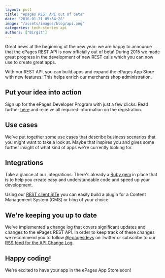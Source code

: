 ```yaml
---
layout: post
title: "epages REST API out of beta"
date: "2016-01-21 09:34:28"
image: "/assets/images/blog/api.png"
categories: tech-stories api
authors: ["Birgit"]
---
```


Great news at the beginning of the new year: we are happy to announce that the ePages REST API is now officially out of beta!
During 2015 we made great progress in the development of new REST calls which you can now use to create great apps.

With our REST API, you can build apps and expand the ePages App Store with new features.
This helps enrich our merchants shop administration.

## Put your idea into action

Sign up for the ePages Developer Program with just a few clicks.
Read further [here](page:apps-overview#registration) and receive all required information on the registration.

## Use cases

We've put together some [use cases](page:apps-use-cases) that describe business scenarios that you might want to take a look at.
Maybe that inspires you and gives some further insight of what kind of apps we're currently looking for.

## Integrations

Take a glance at our integrations.
There's already a [Ruby gem](page:apps-ruby-gem) in place that is to help you create easy and understandable code and speed up your development.

Using our [REST client SITe](https://github.com/ePages-de/site) you can easily build a plugin for a Content Management System (CMS) or blog of your choice.

## We're keeping you up to date

We've implemented a change log that covers significant updates and changes to the ePages REST API.
In order to keep track of these changes we recommend you to follow [@epagesdevs](https://twitter.com/epagesdevs) on Twitter or subscribe to our [RSS feed for the API Change Log](https://developer.epages.com/apps/feed.xml).

## Happy coding!

We're excited to have your app in the ePages App Store soon!
